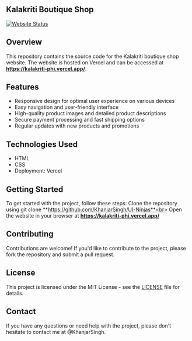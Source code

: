 ## Kalakriti Boutique Shop
[![Website Status](https://img.shields.io/website?url=https%3A%2F%2Fkalakriti-phi.vercel.app%2F)](https://kalakriti-phi.vercel.app/)


## Overview
This repository contains the source code for the Kalakriti boutique shop website. The website is hosted on Vercel and can be accessed at **https://kalakriti-phi.vercel.app/**.

## Features
* Responsive design for optimal user experience on various devices<br>
* Easy navigation and user-friendly interface
* High-quality product images and detailed product descriptions
* Secure payment processing and fast shipping options
* Regular updates with new products and promotions


## Technologies Used
- HTML
- CSS
- Deployment: Vercel


## Getting Started
To get started with the project, follow these steps:
Clone the repository using git clone **https://github.com/KhanjarSingh/UI-Ninjas**<br>
Open the website in your browser at **https://kalakriti-phi.vercel.app/**


## Contributing
Contributions are welcome! If you'd like to contribute to the project, please fork the repository and submit a pull request.

## License

This project is licensed under the MIT License - see the [LICENSE](LICENSE) file for details.


## Contact
If you have any questions or need help with the project, please don't hesitate to contact me at @KhanjarSingh.
